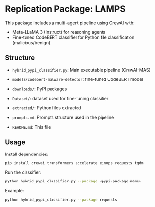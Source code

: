 # Replication Package: LAMPS

This package includes a multi-agent pipeline using CrewAI with:
- Meta-LLaMA 3 (Instruct) for reasoning agents
- Fine-tuned CodeBERT classifier for Python file classification (malicious/benign)

## Structure

- `hybrid_pypi_classifier.py`: Main executable pipeline (CrewAI-MAS)
- `models/codebert-malware-detector`: fine-tuned CodeBERT model
- `downloads/`: PyPI packages
- `Dataset/`: dataset used for fine-tuning classifier
- `extracted/`: Python files extracted
- `prompts.md`: Prompts structure used in the pipeline


- `README.md`: This file

## Usage

Install dependencies:
```bash
pip install crewai transformers accelerate einops requests tqdm
```

Run the classifier:
```bash
python hybrid_pypi_classifier.py --package <pypi-package-name>
```

Example:
```bash
python hybrid_pypi_classifier.py --package requests
```
